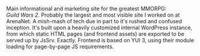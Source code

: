 Main informational and marketing site for the greatest MMORPG: *Guild Wars 2*. Probably the largest and most visible site I worked on at ArenaNet. A mish-mash of tech due in part to it's rushed and confused inception. It's built upon a heavily customized internal WordPress instance, from which static HTML pages (and frontend assets) are exported to be served up by JsSrv. Exactly. Frontend is based on YUI 3, using their module loading for page-by-page JS requirements.